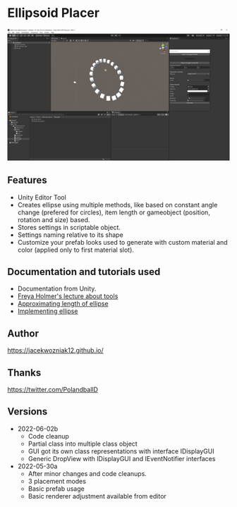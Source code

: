# Ellipsoid Placer

![Ellipse](Docs\Ellipse_h5_w8.PNG)
## Features
- Unity Editor Tool
- Creates ellipse using multiple methods, like based on constant angle change (prefered for circles), item length or gameobject (position, rotation and size) based. 
- Stores settings in scriptable object.
- Settings naming relative to its shape 
- Customize your prefab looks used to generate with custom material and color (applied only to first material slot).

## Documentation and tutorials used
- Documentation from Unity.
- [Freya Holmer's lecture about tools](https://www.youtube.com/watch?v=pZ45O2hg_30)
- [Approximating length of ellipse](https://www.youtube.com/watch?v=5nW3nJhBHL0)
- [Implementing ellipse](https://www.youtube.com/watch?v=mQKGRoV_jBc)

## Author
https://jacekwozniak12.github.io/

## Thanks
https://twitter.com/PolandballD 

## Versions
- 2022-06-02b
  - Code cleanup
  - Partial class into multiple class object
  - GUI got its own class representations with interface IDisplayGUI
  - Generic DropView with IDisplayGUI and IEventNotifier<T> interfaces
- 2022-05-30a
  - After minor changes and code cleanups.
  - 3 placement modes
  - Basic prefab usage
  - Basic renderer adjustment available from editor

